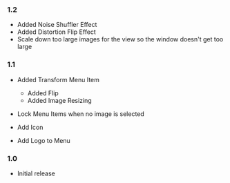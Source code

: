 ### 1.2
- Added Noise Shuffler Effect
- Added Distortion Flip Effect
- Scale down too large images for the view so the window doesn't get too large

### 1.1
- Added Transform Menu Item
    - Added Flip
    - Added Image Resizing

- Lock Menu Items when no image is selected
- Add Icon
- Add Logo to Menu

### 1.0
- Initial release